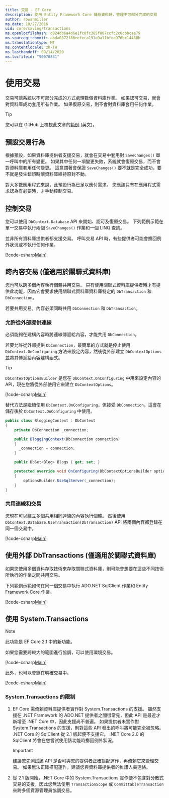 ```yaml
---
title: 交易 - EF Core
description: 使用 Entity Framework Core 儲存資料時，管理不可部分完成的交易
author: rowanmiller
ms.date: 10/27/2016
uid: core/saving/transactions
ms.openlocfilehash: d824db6a4d6e1fc0fc385f007ccfc2c6cbbcae79
ms.sourcegitcommit: abda0872f86eefeca191a9a11bfca976bc14468b
ms.translationtype: MT
ms.contentlocale: zh-TW
ms.lasthandoff: 09/14/2020
ms.locfileid: "90070831"
---
```

# <a name="using-transactions"></a>使用交易

交易可讓系統以不可部分完成的方式處理數個資料庫作業。 如果認可交易，就會對資料庫成功套用所有作業。 如果復原交易，則不會對資料庫套用任何作業。

> [!TIP]  
> 您可以在 GitHub 上檢視此文章的[範例](https://github.com/dotnet/EntityFramework.Docs/tree/master/samples/core/Saving/Transactions/) \(英文\)。

## <a name="default-transaction-behavior"></a>預設交易行為

根據預設，如果資料庫提供者支援交易，就會在交易中套用對 `SaveChanges()` 單一呼叫中的所有變更。 如果其中任何一項變更失敗，系統就會復原交易，而不會對資料庫套用任何變更。 這意謂著會保證 `SaveChanges()` 要不就是完全成功，要不就是發生錯誤時讓資料庫維持原封不動。

對大多數應用程式來說，此預設行為已足以應付需求。 您應該只有在應用程式需求認為有必要時，才手動控制交易。

## <a name="controlling-transactions"></a>控制交易

您可以使用 `DbContext.Database` API 來開始、認可及復原交易。 下列範例示範在單一交易中執行兩個 `SaveChanges()` 作業和一個 LINQ 查詢。

並非所有資料庫提供者都支援交易。 呼叫交易 API 時，有些提供者可能會擲回例外狀況或不執行任何作業。

[!code-csharp[Main](../../../samples/core/Saving/Transactions/ControllingTransaction/Sample.cs?name=Transaction&highlight=3,17,18,19)]

## <a name="cross-context-transaction-relational-databases-only"></a>跨內容交易 (僅適用於關聯式資料庫)

您也可以跨多個內容執行個體共用交易。 只有使用關聯式資料庫提供者時才有提供此功能，因為它會要求使用關聯式資料庫資料庫特定的 `DbTransaction` 和 `DbConnection`。

若要共用交易，內容必須同時共用 `DbConnection` 和 `DbTransaction`。

### <a name="allow-connection-to-be-externally-provided"></a>允許從外部提供連線

必須能夠在建構內容時將連線傳遞給內容，才能共用 `DbConnection`。

若要允許從外部提供 `DbConnection`，最簡單的方式就是停止使用 `DbContext.OnConfiguring` 方法來設定內容，然後從外部建立 `DbContextOptions` 並將其傳遞給內容建構函式。

> [!TIP]  
> `DbContextOptionsBuilder` 是您在 `DbContext.OnConfiguring` 中用來設定內容的 API，現在您將從外部使用它來建立 `DbContextOptions`。

[!code-csharp[Main](../../../samples/core/Saving/Transactions/SharingTransaction/Sample.cs?name=Context&highlight=3,4,5)]

替代方法是繼續使用 `DbContext.OnConfiguring`，但接受 `DbConnection`，這會在儲存後於 `DbContext.OnConfiguring` 中使用。

``` csharp
public class BloggingContext : DbContext
{
    private DbConnection _connection;

    public BloggingContext(DbConnection connection)
    {
      _connection = connection;
    }

    public DbSet<Blog> Blogs { get; set; }

    protected override void OnConfiguring(DbContextOptionsBuilder optionsBuilder)
    {
        optionsBuilder.UseSqlServer(_connection);
    }
}
```

### <a name="share-connection-and-transaction"></a>共用連線和交易

您現在可以建立多個共用相同連線的內容執行個體。 然後使用 `DbContext.Database.UseTransaction(DbTransaction)` API 將兩個內容都登錄在同一個交易中。

[!code-csharp[Main](../../../samples/core/Saving/Transactions/SharingTransaction/Sample.cs?name=Transaction&highlight=1,2,3,7,16,23,24,25)]

## <a name="using-external-dbtransactions-relational-databases-only"></a>使用外部 DbTransactions (僅適用於關聯式資料庫)

如果您使用多個資料存取技術來存取關聯式資料庫，則可能會想要在這些不同技術所執行的作業之間共用交易。

下列範例示範如何在同一個交易中執行 ADO.NET SqlClient 作業和 Entity Framework Core 作業。

[!code-csharp[Main](../../../samples/core/Saving/Transactions/ExternalDbTransaction/Sample.cs?name=Transaction&highlight=4,10,21,26,27,28)]

## <a name="using-systemtransactions"></a>使用 System.Transactions

> [!NOTE]  
> 此功能是 EF Core 2.1 中的新功能。

如果您需要跨較大的範圍進行協調，可以使用環境交易。

[!code-csharp[Main](../../../samples/core/Saving/Transactions/AmbientTransaction/Sample.cs?name=Transaction&highlight=1,2,3,26,27,28)]

此外，也可以登錄在明確交易中。

[!code-csharp[Main](../../../samples/core/Saving/Transactions/CommitableTransaction/Sample.cs?name=Transaction&highlight=1,15,28,29,30)]

### <a name="limitations-of-systemtransactions"></a>System.Transactions 的限制  

1. EF Core 需倚賴資料庫提供者實作對 System.Transactions 的支援。 雖然支援在 .NET Framework 的 ADO.NET 提供者之間很常見，但此 API 是最近才新增至 .NET Core 中，因此支援尚不普遍。 如果提供者未實作對 System.Transactions 的支援，則對這些 API 發出的呼叫將可能完全被忽略。 .NET Core 的 SqlClient 從 2.1 版起便不支援它。 .NET Core 2.0 的 SqlClient 將會在您嘗試使用該功能時擲回例外狀況。

   > [!IMPORTANT]  
   > 建議您先測試該 API 是否可與您的提供者正確搭配運作，再倚賴它來管理交易。 如果無法正確搭配運作，建議您與資料庫提供者的維護人員連絡。

2. 從 2.1 版開始，.NET Core 中的 System.Transactions 實作便不包含對分散式交易的支援，因此您無法使用 `TransactionScope` 或 `CommittableTransaction` 來跨多個資源管理員協調交易。
